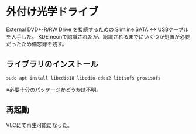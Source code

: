 # 外付け光学ドライブ
External DVD+-R/RW Drive を接続するための Slimline SATA <-> USBケーブルを入手した。
KDE neonで認識されたが、認識されるまでにいくつか処置が必要だったため備忘録を残す。

## ライブラリのインストール

`sudo apt install libcdio18 libcdio-cdda2 libisofs growisofs`

※必要十分のパッケージかどうかは不明。

## 再起動

VLCにて再生可能になった。
